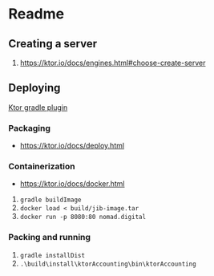 

# Readme

## Creating a server
1. https://ktor.io/docs/engines.html#choose-create-server

## Deploying

[Ktor gradle plugin](https://github.com/ktorio/ktor-build-plugins)

### Packaging

* https://ktor.io/docs/deploy.html

### Containerization

* https://ktor.io/docs/docker.html

1. `gradle buildImage`
2. `docker load < build/jib-image.tar`
3. `docker run -p 8080:80 nomad.digital`

### Packing and running
1. `gradle installDist`
2. `.\build\install\ktorAccounting\bin\ktorAccounting`